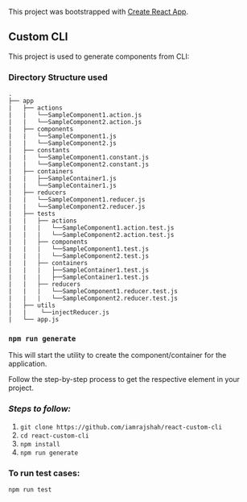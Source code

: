 This project was bootstrapped with [Create React App](https://github.com/facebook/create-react-app).

## Custom CLI

This project is used to generate components from CLI:

### Directory Structure used
```
.
├── app
|   ├── actions
|   |   └──SampleComponent1.action.js
|   |   └──SampleComponent2.action.js
|   ├── components
|   |   └──SampleComponent1.js
|   |   └──SampleComponent2.js
|   ├── constants
|   |   └──SampleComponent1.constant.js
|   |   └──SampleComponent2.constant.js
|   ├── containers
|   |   ├──SampleContainer1.js
|   |   └──SampleContainer1.js
|   ├── reducers
|   |   └──SampleComponent1.reducer.js
|   |   └──SampleComponent2.reducer.js
|   ├── tests
|   |	├── actions
|   |   |	└──SampleComponent1.action.test.js
|   |   | 	└──SampleComponent2.action.test.js
|   |	├── components
|   |   | 	└──SampleComponent1.test.js
|   |   | 	└──SampleComponent2.test.js
|   |	├── containers
|   |   |	├──SampleContainer1.test.js
|   |   | 	├──SampleContainer1.test.js
|   |	├── reducers
|   |   | 	└──SampleComponent1.reducer.test.js
|   |   | 	└──SampleComponent2.reducer.test.js
|   ├── utils
|   |	 └──injectReducer.js
|   └── app.js
```


### `npm run generate`

This will start the utility to create the component/container for the application.  

Follow the step-by-step process to get the respective element in your project.

### _Steps to follow:_
1. `git clone https://github.com/iamrajshah/react-custom-cli`
2. `cd react-custom-cli`
2. `npm install`
3. `npm run generate`

### To run test cases:

`npm run test`